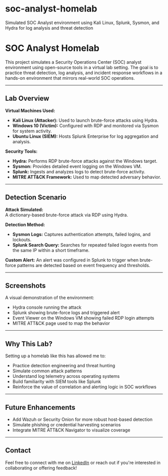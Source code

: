 # soc-analyst-homelab
Simulated SOC Analyst environment using Kali Linux, Splunk, Sysmon, and Hydra for log analysis and threat detection
# SOC Analyst Homelab

This project simulates a Security Operations Center (SOC) analyst environment using open-source tools in a virtual lab setting. The goal is to practice threat detection, log analysis, and incident response workflows in a hands-on environment that mirrors real-world SOC operations.

---

## Lab Overview

**Virtual Machines Used:**
- **Kali Linux (Attacker):** Used to launch brute-force attacks using Hydra.
- **Windows 10 (Victim):** Configured with RDP and monitored via Sysmon for system activity.
- **Ubuntu Linux (SIEM):** Hosts Splunk Enterprise for log aggregation and analysis.

**Security Tools:**
- **Hydra:** Performs RDP brute-force attacks against the Windows target.
- **Sysmon:** Provides detailed event logging on the Windows VM.
- **Splunk:** Ingests and analyzes logs to detect brute-force activity.
- **MITRE ATT&CK Framework:** Used to map detected adversary behavior.

---

## Detection Scenario

**Attack Simulated:**  
A dictionary-based brute-force attack via RDP using Hydra.

**Detection Method:**
- **Sysmon Logs:** Captures authentication attempts, failed logins, and lockouts.
- **Splunk Search Query:** Searches for repeated failed logon events from the same IP within a short timeframe.

**Custom Alert:**
An alert was configured in Splunk to trigger when brute-force patterns are detected based on event frequency and thresholds.

---

## Screenshots

A visual demonstration of the environment:
- Hydra console running the attack
- Splunk showing brute-force logs and triggered alert
- Event Viewer on the Windows VM showing failed RDP login attempts
- MITRE ATT&CK page used to map the behavior

---

## Why This Lab?

Setting up a homelab like this has allowed me to:
- Practice detection engineering and threat hunting
- Simulate common attack patterns
- Understand log telemetry across operating systems
- Build familiarity with SIEM tools like Splunk
- Reinforce the value of correlation and alerting logic in SOC workflows

---

## Future Enhancements

- Add Wazuh or Security Onion for more robust host-based detection
- Simulate phishing or credential harvesting scenarios
- Integrate MITRE ATT&CK Navigator to visualize coverage

---

## Contact

Feel free to connect with me on [LinkedIn](https://www.linkedin.com/in/chrisbebawy) or reach out if you're interested in collaborating or offering feedback!
